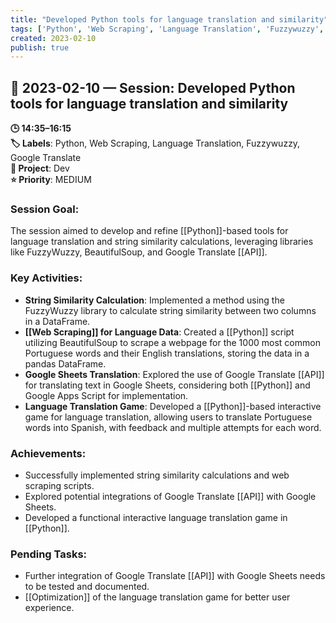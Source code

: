 ```yaml
---
title: "Developed Python tools for language translation and similarity"
tags: ['Python', 'Web Scraping', 'Language Translation', 'Fuzzywuzzy', 'Google Translate']
created: 2023-02-10
publish: true
---
```


## 📅 2023-02-10 — Session: Developed Python tools for language translation and similarity

**🕒 14:35–16:15**  
**🏷️ Labels**: Python, Web Scraping, Language Translation, Fuzzywuzzy, Google Translate  
**📂 Project**: Dev  
**⭐ Priority**: MEDIUM  


### Session Goal:
The session aimed to develop and refine [[Python]]-based tools for language translation and string similarity calculations, leveraging libraries like FuzzyWuzzy, BeautifulSoup, and Google Translate [[API]].

### Key Activities:
- **String Similarity Calculation**: Implemented a method using the FuzzyWuzzy library to calculate string similarity between two columns in a DataFrame.
- **[[Web Scraping]] for Language Data**: Created a [[Python]] script utilizing BeautifulSoup to scrape a webpage for the 1000 most common Portuguese words and their English translations, storing the data in a pandas DataFrame.
- **Google Sheets Translation**: Explored the use of Google Translate [[API]] for translating text in Google Sheets, considering both [[Python]] and Google Apps Script for implementation.
- **Language Translation Game**: Developed a [[Python]]-based interactive game for language translation, allowing users to translate Portuguese words into Spanish, with feedback and multiple attempts for each word.

### Achievements:
- Successfully implemented string similarity calculations and web scraping scripts.
- Explored potential integrations of Google Translate [[API]] with Google Sheets.
- Developed a functional interactive language translation game in [[Python]].

### Pending Tasks:
- Further integration of Google Translate [[API]] with Google Sheets needs to be tested and documented.
- [[Optimization]] of the language translation game for better user experience.

